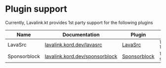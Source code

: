 # Plugin support

Currently, Lavalink.kt provides 1st party support for the following plugins

| Name         | Documentation                                                                    | Plugin                                                         | Artifact                |
|--------------|----------------------------------------------------------------------------------|----------------------------------------------------------------|-------------------------|
| LavaSrc      | [lavalink.kord.dev/lavasrc](https://lavalink.kord.dev/plugins/lavasrc)           | [LavaSrc](https://github.com/topi314/lavasrc)                  | `lavakord-lavasrc`      |
| Sponsorblock | [lavalink.kord.dev/sponsorblock](https://lavalink.kord.dev/plugins/sponsorblock) | [Sponsorblock](https://github.com/topi314/sponsorblock-plugin) | `lavakord-sponsorblock` |
